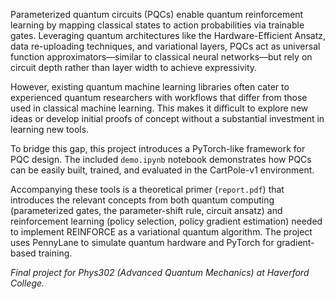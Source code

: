 Parameterized quantum circuits (PQCs) enable quantum reinforcement learning by mapping classical states to action probabilities via trainable gates. Leveraging quantum architectures like the Hardware-Efficient Ansatz, data re-uploading techniques, and variational layers, PQCs act as universal function approximators—similar to classical neural networks—but rely on circuit depth rather than layer width to achieve expressivity.

However, existing quantum machine learning libraries often cater to experienced quantum researchers with workflows that differ from those used in classical machine learning. This makes it difficult to explore new ideas or develop initial proofs of concept without a substantial investment in learning new tools.

To bridge this gap, this project introduces a PyTorch-like framework for PQC design. The included `demo.ipynb` notebook demonstrates how PQCs can be easily built, trained, and evaluated in the CartPole-v1 environment.

Accompanying these tools is a theoretical primer (`report.pdf`) that introduces the relevant concepts from both quantum computing (parameterized gates, the parameter-shift rule, circuit ansatz) and reinforcement learning (policy selection, policy gradient estimation) needed to implement REINFORCE as a variational quantum algorithm. The project uses PennyLane to simulate quantum hardware and PyTorch for gradient-based training.

_Final project for Phys302 (Advanced Quantum Mechanics) at Haverford College._